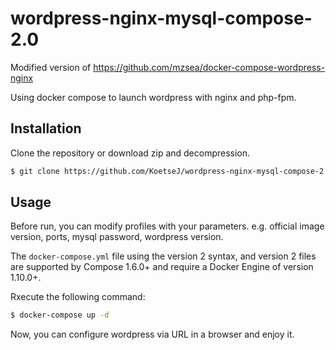 # wordpress-nginx-mysql-compose-2.0
Modified version of https://github.com/mzsea/docker-compose-wordpress-nginx

Using docker compose to launch wordpress with nginx and php-fpm.
## Installation

Clone the repository or download zip and decompression.

```bash
$ git clone https://github.com/KoetseJ/wordpress-nginx-mysql-compose-2.0.git
```

## Usage

Before run, you can modify profiles with your parameters.
e.g. official image version, ports, mysql password, wordpress version.

The `docker-compose.yml` file using the version 2 syntax, and version 2 files are supported by Compose 1.6.0+ and require a Docker Engine of version 1.10.0+.

Rxecute the following command:

```bash
$ docker-compose up -d
```

Now, you can configure wordpress via URL in a browser and enjoy it.
